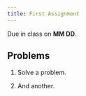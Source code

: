 ```yaml
---
title: First Assignment
---
```


Due in class on **MM DD**.

## Problems

1. Solve a problem.

2. And another.
